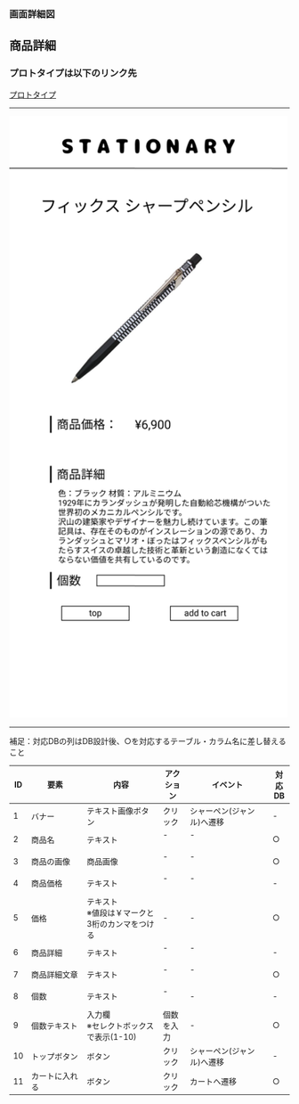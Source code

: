 ### 画面詳細図
## 商品詳細
### プロトタイプは以下のリンク先
[プロトタイプ](https://www.figma.com/file/YN8g4ahM3raStzCZMDXhNA/stationary?node-id=1%3A2)
*****
<img src="../img/商品詳細.png" width="500">

*****
補足：対応DBの列はDB設計後、○を対応するテーブル・カラム名に差し替えること

| ID | 要素 | 内容 | アクション | イベント | 対応DB |
|----|------|-----|------------|---------|-------|
|1   |バナー　　　　|テキスト画像ボタン|クリック　|シャーペン(ジャンル)へ遷移|-|
|2   |商品名　　　　|テキスト　　　　　|-    　　|-        　　　　　　　　　|○|
|3   |商品の画像　　|商品画像　　　　　|-    　　|-       　　　　　 　　　　|○|
|4   |商品価格　　　|テキスト　　　　　|-    　　|-        　　　　　　　　　|-|
|5   |価格　　　　　|テキスト<br>※値段は￥マークと3桁のカンマをつける|-|-　　|○|
|6   |商品詳細　　　|テキスト　　　　　|-    　　|-        　　　　　　　　　|-|
|7   |商品詳細文章　|テキスト　　　　　|-    　　|-        　　　　　　　　　|○|
|8   |個数　　　　　|テキスト　　　　　|-    　　|-        　　　　　      |-|
|9   |個数テキスト　|入力欄<br>※セレクトボックスで表示(1-10)|個数を入力|-    |○|
|10  |トップボタン　|ボタン　　　　　　|クリック　|シャーペン(ジャンル)へ遷移|-|
|11  |カートに入れる|ボタン　　　　　　|クリック　|カートへ遷移　　　　　　　|○|
